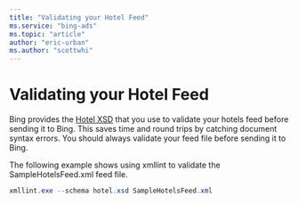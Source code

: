 ```yaml
---
title: "Validating your Hotel Feed"
ms.service: "bing-ads"
ms.topic: "article"
author: "eric-urban"
ms.author: "scottwhi"
---
```

# Validating your Hotel Feed
Bing provides the [Hotel XSD](https://bhacstatic.blob.core.windows.net/schemas/hotel.xsd) that you use to validate your hotels feed before sending it to Bing. This saves time and round trips by catching document syntax errors. You should always validate your feed file before sending it to Bing.

The following example shows using xmllint to validate the SampleHotelsFeed.xml feed file.

```powershell
xmllint.exe --schema hotel.xsd SampleHotelsFeed.xml
```
